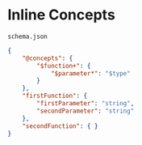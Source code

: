 # Inline Concepts

`schema.json`

```json
{
    "@concepts": {
        "$function+": {
            "$parameter*": "$type"
        }
    },
    "firstFunction": {
        "firstParameter": "string",
        "secondParameter": "string"
    },
    "secondFunction": { }
}
```

